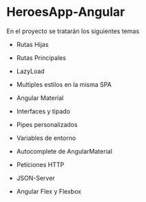 # HeroesApp-Angular

En el proyecto se tratarán los siguientes temas

- Rutas Hijas

- Rutas Principales

- LazyLoad

- Multiples estilos en la misma SPA

- Angular Material

- Interfaces y tipado

- Pipes personalizados

- Variables de entorno

- Autocomplete de AngularMaterial

- Peticiones HTTP

- JSON-Server

- Angular Flex y Flexbox